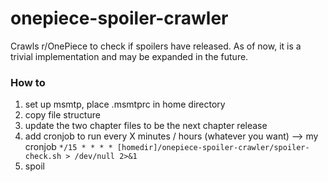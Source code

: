 # onepiece-spoiler-crawler
Crawls r/OnePiece to check if spoilers have released. As of now, it is a trivial implementation and may be expanded in the future.

### How to
1. set up msmtp, place .msmtprc in home directory
2. copy file structure
3. update the two chapter files to be the next chapter release
4. add cronjob to run every X minutes / hours (whatever you want)
--> my cronjob
   `*/15 * * * * [homedir]/onepiece-spoiler-crawler/spoiler-check.sh > /dev/null 2>&1`
5. spoil
